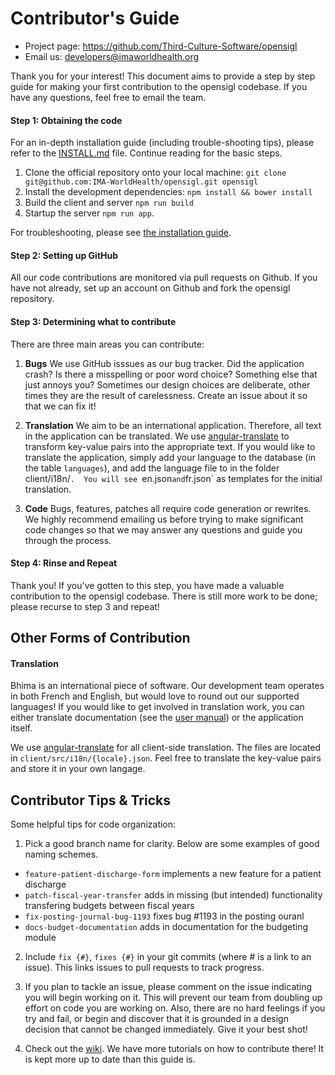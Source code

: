 Contributor's Guide
=======================

 - Project page: https://github.com/Third-Culture-Software/opensigl
 - Email us: developers@imaworldhealth.org

Thank you for your interest!  This document aims to provide a step by step guide for making your first contribution to the opensigl codebase.  If you have any questions, feel free to email the team.

#### Step 1: Obtaining the code

For an in-depth installation guide (including trouble-shooting tips), please refer to the [INSTALL.md](./docs/INSTALL.md) file.  Continue reading for the basic steps.

 1. Clone the official repository onto your local machine: `git clone git@github.com:IMA-WorldHealth/opensigl.git opensigl`
 2. Install the development dependencies: `npm install && bower install`
 3. Build the client and server `npm run build`
 4. Startup the server `npm run app`.

For troubleshooting, please see [the installation guide](./docs/INSTALL.md).

#### Step 2: Setting up GitHub

All our code contributions are monitored via pull requests on Github.  If you have not already, set up an account on Github and
fork the opensigl repository.

#### Step 3: Determining what to contribute

There are three main areas you can contribute:
 1. **Bugs**  We use GitHub isssues as our bug tracker.  Did the application crash?  Is there a misspelling or poor word choice?  Something else that just annoys you?  Sometimes our design choices are deliberate, other times they are the result of carelessness.  Create an issue about it so that we can fix it!

 2. **Translation** We aim to be an international application.  Therefore, all text in the application can be translated.  We use [angular-translate](https://github.com/angular-translate/angular-translate) to transform key-value pairs into the appropriate text.  If you would like to translate the application, simply add your language to the database (in the table `languages`), and add the language file to in the folder client/i18n/`.  You will see `en.json` and `fr.json` as templates for the initial translation.

 3. **Code** Bugs, features, patches all require code generation or rewrites.  We highly recommend emailing us before trying to make significant code changes so that we may answer any questions and guide you through the process.

#### Step 4: Rinse and Repeat

Thank you!  If you've gotten to this step, you have made a valuable contribution to the opensigl codebase.  There is still more work to be done; please recurse to step 3 and repeat!


Other Forms of Contribution
---------------------------

#### Translation

Bhima is an international piece of software.  Our development team operates in both French and English, but would love to round out our supported languages!  If you would like to get involved in translation work, you can either translate documentation
(see the [user manual](https://github.com/Third-Culture-Software/opensigl/tree/development/docs/OpenSIGL%20User%20Guide)) or the application itself.

We use [angular-translate](https://github.com/angular-translate/angular-translate) for all client-side translation.  The files are located in `client/src/i18n/{locale}.json`.  Feel free to translate the key-value pairs and store it in your own langage.



Contributor Tips & Tricks
-------------------------

Some helpful tips for code organization:

 1. Pick a good branch name for clarity.  Below are some examples of good naming schemes.
  - `feature-patient-discharge-form`   implements a new feature for a patient discharge
  - `patch-fiscal-year-transfer`       adds in missing (but intended) functionality transfering budgets between fiscal years
  - `fix-posting-journal-bug-1193`     fixes bug #1193 in the posting ouranl
  - `docs-budget-documentation`        adds in documentation for the budgeting module

 2. Include `fix {#}`, `fixes {#}` in your git commits (where # is a link to an issue).  This links issues to pull requests to track progress.

 3. If you plan to tackle an issue, please comment on the issue indicating you will begin working on it.   This will prevent
our team from doubling up effort on code you are working on.  Also, there are no hard feelings if you try and fail, or begin
and discover that it is grounded in a design decision that cannot be changed immediately.  Give it your best shot!

 4. Check out the [wiki](https://github.com/Third-Culture-Software/opensigl/wiki).  We have more tutorials on how to contribute there!  It is kept more up to date than this guide is.
